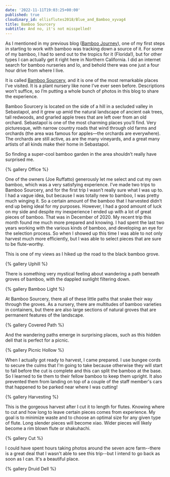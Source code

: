 ```yaml
---
date: '2022-11-11T19:03:25+00:00'
published: true
cloudinary_id: ellisflutes2018/Blue_and_Bamboo_xyvag4
title: Bamboo Sourcery
subtitle: And no, it's not misspelled!
---
```


As I mentioned in my previous blog ([Bamboo Journey](https://www.ellisflutes.com/blog/bamboo-journey)), one of my first steps in starting to work with bamboo was tracking down a source of it.  For some of my bamboo, I had to send out to the tropics for it (Florida!), but for other types I can actually get it right here in Northern California.  I did an internet search for bamboo nurseries and lo, and behold there was one just a four hour drive from where I live.

It is called [Bamboo Sourcery](https://bamboosourcery.com/), and it is one of the most remarkable places I’ve visited.  It is a plant nursery like none I’ve ever seen before.  Descriptions won’t suffice, so I’m putting a whole bunch of photos in this blog to share the experience.

Bamboo Sourcery is located on the side of a hill in a secluded valley in Sebastapol, and it grew up amid the natural landscape of ancient oak trees, tall redwoods, and gnarled apple trees that are left over from an old orchard.  Sebastapol is one of the most charming places you’ll find.  Very picturesque, with narrow country roads that wind through old farms and orchards (the area was famous for apples—the orchards are everywhere).  The orchards are still active, as are the many vineyards, and a great many artists of all kinds make their home in Sebastapol.

So finding a super-cool bamboo garden in the area shouldn’t really have surprised me.  

{% gallery Office %}

One of the owners (Joe Ruffatto) generously let me select and cut my own bamboo, which was a very satisfying experience.  I’ve made two trips to Bamboo Sourcery, and for the first trip I wasn’t really sure what I was up to.  I had a vague idea, but because I was totally new to bamboo, I was pretty much winging it.  So a certain amount of the bamboo that I harvested didn’t end up being ideal for my purposes.  However, I had a good amount of luck on my side and despite my inexperience I ended up with a lot of great pieces of bamboo.  That was in December of 2020.  My recent trip this month found me much more prepared and knowing.  I had spent the last two years working with the various kinds of bamboo, and developing an eye for the selection process.    So when I showed up this time I was able to not only harvest much more efficiently, but I was able to select pieces that are sure to be flute-worthy.

This is one of my views as I hiked up the road to the black bamboo grove.

{% gallery Uphill %}

There is something very mystical feeling about wandering a path beneath groves of bamboo, with the dappled sunlight filtering down.

{% gallery Bamboo Light %}

At Bamboo Sourcery, there all of these little paths that snake their way through the groves.  As a nursery, there are multitudes of bamboo varieties in containers, but there are also large sections of natural groves that are permanent features of the landscape.

{% gallery Covered Path %}

And the wandering paths emerge in surprising places, such as this hidden dell that is perfect for a picnic.

{% gallery Picnic Hollow %}

When I actually got ready to harvest, I came prepared.  I use bungee cords to secure the culms that I'm going to take because otherwise they will start to fall before the cut is complete and this can split the bamboo at the base.  So I learned to tie them to their fellow bamboo to keep them upright.   It also prevented them from landing on top of a couple of the staff member's cars that happened to be parked near where I was cutting!

{% gallery Harvesting %}

This is the gorgeous harvest after I cut it to length for flutes.  Knowing where to cut and how long to leave certain pieces comes from experience.  My goal is to minimize waste and to choose an optimal size for any given type of flute.  Long slender pieces will become xiao.  Wider pieces will likely become a rim blown flute or shakuhachi.

{% gallery Cut %}

I could have spent hours taking photos around the seven acre farm--there is a great deal that I wasn't able to see this trip--but I intend to go back as soon as I can.  It's a beautiful place.

{% gallery Druid Dell %}


